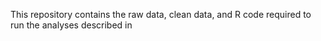This repository contains the raw data, clean data, and R code required to run the analyses described in 
